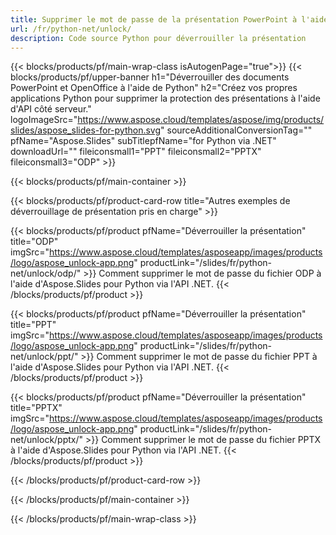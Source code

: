 ```yaml
---
title: Supprimer le mot de passe de la présentation PowerPoint à l'aide de Python
url: /fr/python-net/unlock/
description: Code source Python pour déverrouiller la présentation
---
```


{{< blocks/products/pf/main-wrap-class isAutogenPage="true">}}
{{< blocks/products/pf/upper-banner h1="Déverrouiller des documents PowerPoint et OpenOffice à l'aide de Python" h2="Créez vos propres applications Python pour supprimer la protection des présentations à l'aide d'API côté serveur." logoImageSrc="https://www.aspose.cloud/templates/aspose/img/products/slides/aspose_slides-for-python.svg" sourceAdditionalConversionTag="" pfName="Aspose.Slides" subTitlepfName="for Python via .NET" downloadUrl="" fileiconsmall1="PPT" fileiconsmall2="PPTX" fileiconsmall3="ODP" >}}

{{< blocks/products/pf/main-container >}}

{{< blocks/products/pf/product-card-row title="Autres exemples de déverrouillage de présentation pris en charge" >}}

{{< blocks/products/pf/product pfName="Déverrouiller la présentation" title="ODP" imgSrc="https://www.aspose.cloud/templates/asposeapp/images/products/logo/aspose_unlock-app.png" productLink="/slides/fr/python-net/unlock/odp/" >}}
Comment supprimer le mot de passe du fichier ODP à l'aide d'Aspose.Slides pour Python via l'API .NET.
{{< /blocks/products/pf/product >}}

{{< blocks/products/pf/product pfName="Déverrouiller la présentation" title="PPT" imgSrc="https://www.aspose.cloud/templates/asposeapp/images/products/logo/aspose_unlock-app.png" productLink="/slides/fr/python-net/unlock/ppt/" >}}
Comment supprimer le mot de passe du fichier PPT à l'aide d'Aspose.Slides pour Python via l'API .NET.
{{< /blocks/products/pf/product >}}

{{< blocks/products/pf/product pfName="Déverrouiller la présentation" title="PPTX" imgSrc="https://www.aspose.cloud/templates/asposeapp/images/products/logo/aspose_unlock-app.png" productLink="/slides/fr/python-net/unlock/pptx/" >}}
Comment supprimer le mot de passe du fichier PPTX à l'aide d'Aspose.Slides pour Python via l'API .NET.
{{< /blocks/products/pf/product >}}



{{< /blocks/products/pf/product-card-row >}}

{{< /blocks/products/pf/main-container >}}
    
{{< /blocks/products/pf/main-wrap-class >}}
